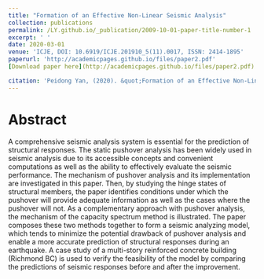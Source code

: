 ```yaml
---
title: "Formation of an Effective Non-Linear Seismic Analysis"
collection: publications
permalink: /LY.github.io/_publication/2009-10-01-paper-title-number-1
excerpt: ' '
date: 2020-03-01
venue: 'ICJE, DOI: 10.6919/ICJE.201910_5(11).0017, ISSN: 2414-1895'
paperurl: 'http://academicpages.github.io/files/paper2.pdf'
[Download paper here](http://academicpages.github.io/files/paper2.pdf)

citation: 'Peidong Yan, (2020). &quot;Formation of an Effective Non-Linear Seismic Analysis.&quot; <i>ICJE</i>. 1(1).'
---
```

Abstract
===
A comprehensive seismic analysis system is essential for the prediction of structural responses. The static pushover analysis has been widely used in seismic analysis due to its accessible concepts and convenient computations as well as the ability to effectively evaluate the seismic performance. The mechanism of pushover analysis and its implementation are investigated in this paper. Then, by studying the hinge states of structural members, the paper identifies conditions under which the pushover will provide adequate information as well as the cases where the pushover will not. As a complementary approach with pushover analysis, the mechanism of the capacity spectrum method is illustrated. The paper composes these two methods together to form a seismic analyzing model, which tends to minimize the potential drawback of pushover analysis and enable a more accurate prediction of structural responses during an earthquake. A case study of a multi-story reinforced concrete building (Richmond BC) is used to verify the feasibility of the model by comparing the predictions of seismic responses before and after the improvement.
